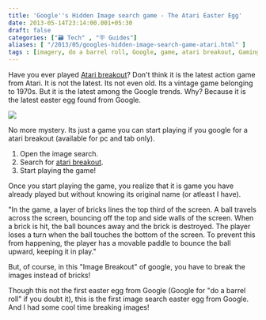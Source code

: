 ```yaml
---
title: 'Google''s Hidden Image search game - The Atari Easter Egg'
date: 2013-05-14T23:14:00.001+05:30
draft: false
categories: ["🗃️ Tech" , "🪧 Guides"]
aliases: [ "/2013/05/googles-hidden-image-search-game-atari.html" ]
tags : [imagery, do a barrel roll, Google, game, atari breakout, Gaming, News, Search engine]
---
```


Have you ever played [Atari breakout](https://en.wikipedia.org/wiki/Breakout_(video_game))? Don't think it is the latest action game from Atari. It is not the latest. Its not even old. Its a vintage game belonging to 1970s. But it is the latest among the Google trends. Why? Because it is the latest easter egg found from Google.  
  

[![](https://4.bp.blogspot.com/-47LWDexP5Fk/UZJ0vGsGFHI/AAAAAAAABcQ/pHdQCDqSQHw/s640/atari+breakout.png)](https://4.bp.blogspot.com/-47LWDexP5Fk/UZJ0vGsGFHI/AAAAAAAABcQ/pHdQCDqSQHw/s1600/atari+breakout.png)

  
No more mystery. Its just a game you can start playing if you google for a atari breakout (available for pc and tab only).  
  
  

1.  Open the image search.
2.  Search for [atari breakout](httpss://www.google.com/search?tbm=isch&q=atari+breakout).
3.  Start playing the game!

Once you start playing the game, you realize that it is game you have already played but without knowing its original name (or atleast I have).  
  
"In the game, a layer of bricks lines the top third of the screen. A ball travels across the screen, bouncing off the top and side walls of the screen. When a brick is hit, the ball bounces away and the brick is destroyed. The player loses a turn when the ball touches the bottom of the screen. To prevent this from happening, the player has a movable paddle to bounce the ball upward, keeping it in play."  
  
But, of course, in this "Image Breakout" of google, you have to break the images instead of bricks!  
  
Though this not the first easter egg from Google (Google for "do a barrel roll" if you doubt it), this is the first image search easter egg from Google. And I had some cool time breaking images!